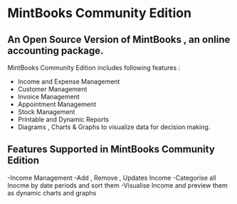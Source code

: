 # MintBooks Community Edition
## An Open Source Version of MintBooks , an online accounting package.

MintBooks Community Edition includes following features :

-  Income and Expense Management
-  Customer Management
-  Invoice Management
-  Appointment Management
-  Stock Management
-  Printable and Dynamic Reports
-  Diagrams , Charts & Graphs to visualize data for decision making.

## Features Supported in MintBooks Community Edition

-Income Management
  -Add , Remove , Updates Income
  -Categorise all Inocme by date periods and sort them
  -Visualise Income and preview them as dynamic charts and graphs
